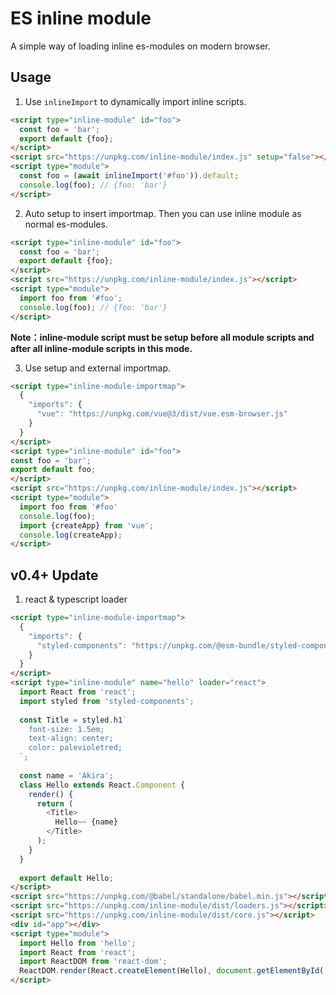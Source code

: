 # ES inline module

A simple way of loading inline es-modules on modern browser.

## Usage

1. Use `inlineImport` to dynamically import inline scripts.

```html
<script type="inline-module" id="foo">
  const foo = 'bar';
  export default {foo};
</script>
<script src="https://unpkg.com/inline-module/index.js" setup="false"></script>
<script type="module">
  const foo = (await inlineImport('#foo')).default;
  console.log(foo); // {foo: 'bar'}
</script>
  ```

2. Auto setup to insert importmap. Then you can use inline module as normal es-modules.

```html
<script type="inline-module" id="foo">
  const foo = 'bar';
  export default {foo};
</script>
<script src="https://unpkg.com/inline-module/index.js"></script>
<script type="module">
  import foo from '#foo';
  console.log(foo); // {foo: 'bar'}
</script>
```

**Note：inline-module script must be setup before all module scripts and after all inline-module scripts in this mode.**

3. Use setup and external importmap.

```html
<script type="inline-module-importmap">
  {
    "imports": {
      "vue": "https://unpkg.com/vue@3/dist/vue.esm-browser.js"
    }
  }
</script>
<script type="inline-module" id="foo">
const foo = 'bar';
export default foo;
</script>
<script src="https://unpkg.com/inline-module/index.js"></script>
<script type="module">
  import foo from '#foo'
  console.log(foo);
  import {createApp} from 'vue';
  console.log(createApp);
</script>
```

## v0.4+ Update

1. react & typescript loader

```html
<script type="inline-module-importmap">
  {
    "imports": {
      "styled-components": "https://unpkg.com/@esm-bundle/styled-components/esm/styled-components.browser.min.js"
    }
  }
</script>
<script type="inline-module" name="hello" loader="react">
  import React from 'react';
  import styled from 'styled-components';
  
  const Title = styled.h1`
    font-size: 1.5em;
    text-align: center;
    color: palevioletred;
  `;
  
  const name = 'Akira';
  class Hello extends React.Component {
    render() {
      return (
        <Title>
          Hello~~ {name}
        </Title>
      );
    }
  }
  
  export default Hello;
</script>
<script src="https://unpkg.com/@babel/standalone/babel.min.js"></script>
<script src="https://unpkg.com/inline-module/dist/loaders.js"></script>
<script src="https://unpkg.com/inline-module/dist/core.js"></script>
<div id="app"></div>
<script type="module">
  import Hello from 'hello';
  import React from 'react';
  import ReactDOM from 'react-dom';
  ReactDOM.render(React.createElement(Hello), document.getElementById('app'));
</script>
```
